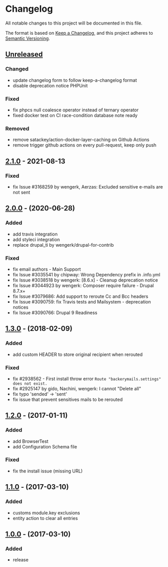 # Changelog
All notable changes to this project will be documented in this file.

The format is based on [Keep a Changelog](https://keepachangelog.com/en/1.0.0/),
and this project adheres to [Semantic Versioning](https://semver.org/spec/v2.0.0.html).

## [Unreleased]
### Changed
- update changelog form to follow keep-a-changelog format
- disable deprecation notice PHPUnit

### Fixed
- fix phpcs null coalesce operator instead of ternary operator
- fixed docker test on CI race-condition database note ready

### Removed
- remove satackey/action-docker-layer-caching on Github Actions
- remove trigger github actions on every pull-request, keep only push

## [2.1.0] - 2021-08-13
### Fixed
- fix Issue #3168259 by wengerk, Aerzas: Excluded sensitive e-mails are not sent

## [2.0.0] - (2020-06-28)
### Added
- add travis integration
- add styleci integration
- replace drupal_ti by wengerk/drupal-for-contrib

### Fixed
- fix email authors - Main Support
- fix Issue #3035541 by chipway: Wrong Dependency prefix in .info.yml
- fix Issue #3038518 by wengerk: \[8.6.x] - Cleanup deprecation notice
- fix Issue #3044923 by wengerk: Composer require failure - Drupal 8.7.x+
- fix Issue #3079686: Add support to reroute Cc and Bcc headers
- fix Issue #3090759: fix Travis tests and Mailsystem - deprecation notices
- fix Issue #3090766: Drupal 9 Readiness

## [1.3.0] - (2018-02-09)
### Added
- add custom HEADER to store original recipient when rerouted

### Fixed
- fix #2938562 - First install throw error `Route "backerymails.settings" does not exist.`
- fix #2925147 by gido, Nachini, wengerk: I cannot "Delete all"
- fix typo 'sended' -> 'sent'
- fix issue that prevent sensitives mails to be rerouted

## [1.2.0] - (2017-01-11)
### Added
- add BrowserTest
- add Configuration Schema file

### Fixed
- fix the install issue (missing URL)

## [1.1.0] - (2017-03-10)
### Added
- customs module.key exclusions
- entity action to clear all entries

## [1.0.0] - (2017-03-10)
### Added
- release

[Unreleased]: https://github.com/antistatique/drupal-backerymails/compare/8.x-2.1...HEAD
[2.1.0]: https://github.com/antistatique/drupal-backerymails/compare/8.x-2.0...8.x-2.1
[2.0.0]: https://github.com/antistatique/drupal-backerymails/compare/8.x-1.3...8.x-2.0
[1.3.0]: https://github.com/antistatique/drupal-backerymails/compare/8.x-1.2...8.x-1.3
[1.2.0]: https://github.com/antistatique/drupal-backerymails/compare/8.x-1.1...8.x-1.2
[1.1.0]: https://github.com/antistatique/drupal-backerymails/compare/8.x-1.0...8.x-1.1
[1.0.0]: https://github.com/antistatique/drupal-backerymails/releases/tag/8.x-1.0
